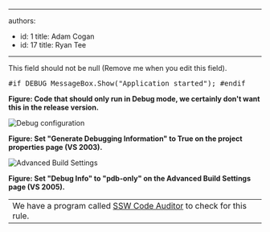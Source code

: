 

---
authors:
  - id: 1
    title: Adam Cogan
  - id: 17
    title: Ryan Tee
---




<span class='intro'> This field should not be null (Remove me when you edit this field). </span>

<dl class="goodCode">
<dt><pre>#if DEBUG MessageBox.Show(&quot;Application started&quot;); #endif</pre></dt></dl><b>Figure&#58; Code that should only run in Debug mode, we certainly don't want this in the release version.</b> 
<dl class="goodImage">
<dt><img style="border-bottom&#58;0px solid;border-left&#58;0px solid;border-top&#58;0px solid;border-right&#58;0px solid;" border="0" alt="Debug configuration" src="/Standards/SoftwareDevelopment/RulesToBetterDotNETProjects/PublishingImages/DebugConfiguration.gif" /> </dt></dl><b>Figure&#58; Set&#160;&quot;Generate Debugging Information&quot; to True on the project properties page (VS 2003).</b> 
<dl class="goodImage">
<dt><img style="border-bottom&#58;0px solid;border-left&#58;0px solid;border-top&#58;0px solid;border-right&#58;0px solid;" border="0" alt="Advanced Build Settings" src="/Standards/SoftwareDevelopment/RulesToBetterDotNETProjects/PublishingImages/VS2005AdvancedBuildSettings.gif" /> </dt></dl><b>Figure&#58; Set&#160;&quot;Debug Info&quot; to &quot;pdb-only&quot; on the Advanced Build Settings page (VS 2005).</b> 
<table id="table30" class="clsSSWProductTable" cellspacing="2" summary="Code Auditor" cellpadding="2">
<tbody>
<tr>
<td>We have a program called <a href="http&#58;//www.ssw.com.au/ssw/CodeAuditor/Default.aspx#Release">SSW Code Auditor</a> to check for this rule.</td></tr></tbody></table>


